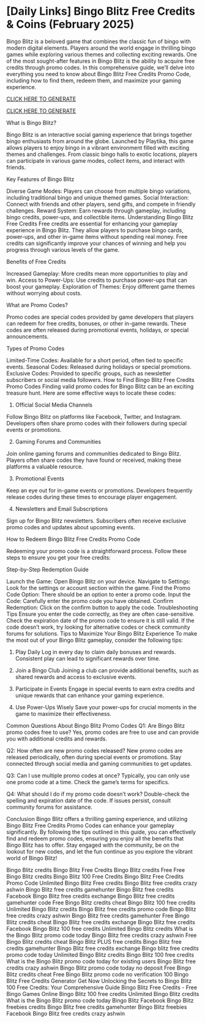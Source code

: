 # [Daily Links] Bingo Blitz Free Credits & Coins (February 2025)

Bingo Blitz is a beloved game that combines the classic fun of bingo with modern digital elements. Players around the world engage in thrilling bingo games while exploring various themes and collecting exciting rewards. One of the most sought-after features in Bingo Blitz is the ability to acquire free credits through promo codes. In this comprehensive guide, we’ll delve into everything you need to know about Bingo Blitz Free Credits Promo Code, including how to find them, redeem them, and maximize your gaming experience.

 [CLICK HERE TO GENERATE](https://appbitly.com/bingo-new)

 [CLICK HERE TO GENERATE](https://appbitly.com/bingo-new)


What is Bingo Blitz?

Bingo Blitz is an interactive social gaming experience that brings together bingo enthusiasts from around the globe. Launched by Playtika, this game allows players to enjoy bingo in a vibrant environment filled with exciting themes and challenges. From classic bingo halls to exotic locations, players can participate in various game modes, collect items, and interact with friends.

Key Features of Bingo Blitz

Diverse Game Modes: Players can choose from multiple bingo variations, including traditional bingo and unique themed games.
Social Interaction: Connect with friends and other players, send gifts, and compete in friendly challenges.
Reward System: Earn rewards through gameplay, including bingo credits, power-ups, and collectible items.
Understanding Bingo Blitz Free Credits
Free credits are essential for enhancing your gameplay experience in Bingo Blitz. They allow players to purchase bingo cards, power-ups, and other in-game items without spending real money. Free credits can significantly improve your chances of winning and help you progress through various levels of the game.

Benefits of Free Credits

Increased Gameplay: More credits mean more opportunities to play and win.
Access to Power-Ups: Use credits to purchase power-ups that can boost your gameplay.
Exploration of Themes: Enjoy different game themes without worrying about costs.

What are Promo Codes?

Promo codes are special codes provided by game developers that players can redeem for free credits, bonuses, or other in-game rewards. These codes are often released during promotional events, holidays, or special announcements.

Types of Promo Codes

Limited-Time Codes: Available for a short period, often tied to specific events.
Seasonal Codes: Released during holidays or special promotions.
Exclusive Codes: Provided to specific groups, such as newsletter subscribers or social media followers.
How to Find Bingo Blitz Free Credits Promo Codes
Finding valid promo codes for Bingo Blitz can be an exciting treasure hunt. Here are some effective ways to locate these codes:

1. Official Social Media Channels

Follow Bingo Blitz on platforms like Facebook, Twitter, and Instagram. Developers often share promo codes with their followers during special events or promotions.

2. Gaming Forums and Communities

Join online gaming forums and communities dedicated to Bingo Blitz. Players often share codes they have found or received, making these platforms a valuable resource.

3. Promotional Events

Keep an eye out for in-game events or promotions. Developers frequently release codes during these times to encourage player engagement.

4. Newsletters and Email Subscriptions

Sign up for Bingo Blitz newsletters. Subscribers often receive exclusive promo codes and updates about upcoming events.

How to Redeem Bingo Blitz Free Credits Promo Code

Redeeming your promo code is a straightforward process. Follow these steps to ensure you get your free credits:

Step-by-Step Redemption Guide

Launch the Game: Open Bingo Blitz on your device.
Navigate to Settings: Look for the settings or account section within the game.
Find the Promo Code Option: There should be an option to enter a promo code.
Input the Code: Carefully enter the promo code you have obtained.
Confirm Redemption: Click on the confirm button to apply the code.
Troubleshooting Tips
Ensure you enter the code correctly, as they are often case-sensitive.
Check the expiration date of the promo code to ensure it is still valid.
If the code doesn’t work, try looking for alternative codes or check community forums for solutions.
Tips to Maximize Your Bingo Blitz Experience
To make the most out of your Bingo Blitz gameplay, consider the following tips:

1. Play Daily
Log in every day to claim daily bonuses and rewards. Consistent play can lead to significant rewards over time.

2. Join a Bingo Club
Joining a club can provide additional benefits, such as shared rewards and access to exclusive events.

3. Participate in Events
Engage in special events to earn extra credits and unique rewards that can enhance your gaming experience.

4. Use Power-Ups Wisely
Save your power-ups for crucial moments in the game to maximize their effectiveness.

Common Questions About Bingo Blitz Promo Codes
Q1: Are Bingo Blitz promo codes free to use?
Yes, promo codes are free to use and can provide you with additional credits and rewards.

Q2: How often are new promo codes released?
New promo codes are released periodically, often during special events or promotions. Stay connected through social media and gaming communities to get updates.

Q3: Can I use multiple promo codes at once?
Typically, you can only use one promo code at a time. Check the game’s terms for specifics.

Q4: What should I do if my promo code doesn’t work?
Double-check the spelling and expiration date of the code. If issues persist, consult community forums for assistance.

Conclusion
Bingo Blitz offers a thrilling gaming experience, and utilizing Bingo Blitz Free Credits Promo Codes can enhance your gameplay significantly. By following the tips outlined in this guide, you can effectively find and redeem promo codes, ensuring you enjoy all the benefits that Bingo Blitz has to offer. Stay engaged with the community, be on the lookout for new codes, and let the fun continue as you explore the vibrant world of Bingo Blitz!

Bingo Blitz credits Bingo Blitz Free Credits Bingo Blitz credits Free Free Bingo Blitz credits Bingo Blitz 100 Free Credits Bingo Blitz Free Credits Promo Code Unlimited Bingo Blitz Free credits Bingo Blitz free credits crazy ashwin Bingo Blitz free credits gamehunter Bingo Blitz free credits Facebook Bingo Blitz free credits exchange Bingo Blitz free credits gamehunter code Free Bingo Blitz credits cheat Bingo Blitz 100 free credits Unlimited Bingo Blitz credits Bingo Blitz free credits promo code Bingo Blitz free credits crazy ashwin Bingo Blitz free credits gamehunter Free Bingo Blitz credits cheat Bingo Blitz free credits exchange Bingo Blitz free credits Facebook Bingo Blitz 100 free credits Unlimited Bingo Blitz credits What is the Bingo Blitz promo code today Bingo Blitz free credits crazy ashwin Free Bingo Blitz credits cheat Bingo Blitz PLUS free credits Bingo Blitz free credits gamehunter Bingo Blitz free credits exchange Bingo blitz free credits promo code today Unlimited Bingo Blitz credits Bingo Blitz 100 free credits What is the Bingo Blitz promo code today for existing users Bingo Blitz free credits crazy ashwin Bingo Blitz promo code today no deposit Free Bingo Blitz credits cheat Free Bingo Blitz promo code no verification 100 Bingo Blitz Free Credits Generator Get Now Unlocking the Secrets to Bingo Blitz 100 Free Credits: Your Comprehensive Guide Bingo Blitz Free Credits - Free Bingo Games Online Bingo Blitz 100 free credits Unlimited Bingo Blitz credits What is the Bingo Blitz promo code today Bingo Blitz Facebook Bingo Blitz freebies credits Bingo Blitz free credits gamehunter Bingo Blitz freebies Facebook Bingo Blitz free credits crazy ashwin